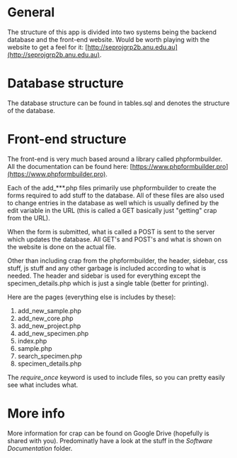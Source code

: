 # General
The structure of this app is divided into two systems being the backend database and the front-end website.
Would be worth playing with the website to get a feel for it: [http://seprojgrp2b.anu.edu.au](http://seprojgrp2b.anu.edu.au).

# Database structure
The database structure can be found in tables.sql and denotes the structure of the database.

# Front-end structure
The front-end is very much based around a library called phpformbuilder.
All the documentation can be found here: [https://www.phpformbuilder.pro](https://www.phpformbuilder.pro).

Each of the add_***.php files primarily use phpformbuilder to create the forms required to add stuff to the database.
All of these files are also used to change entries in the database as well which is usually defined by the edit variable
in the URL (this is called a GET basically just "getting" crap from the URL).

When the form is submitted, what is called a POST is sent to the server which updates the database. All GET's and POST's
and what is shown on the website is done on the actual file.

Other than including crap from the phpformbuilder, the header, sidebar, css stuff, js stuff and any other garbage
is included according to what is needed. The header and sidebar is used for everything except the specimen_details.php
which is just a single table (better for printing).

Here are the pages (everything else is includes by these):
1. add_new_sample.php
2. add_new_core.php
3. add_new_project.php
4. add_new_specimen.php
5. index.php
6. sample.php
7. search_specimen.php
8. specimen_details.php

The *require_once* keyword is used to include files, so you can pretty easily see what includes what.

# More info
More information for crap can be found on Google Drive (hopefully is shared with you). Predominatly have a look at the
stuff in the *Software Documentation* folder.